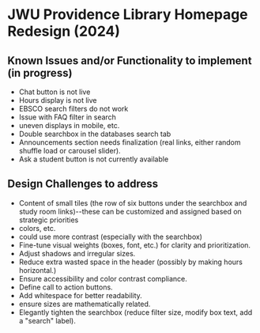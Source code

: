 # JWU Providence Library Homepage Redesign (2024)

## Known Issues and/or Functionality to implement (in progress)
- Chat button is not live
- Hours display is not live
- EBSCO search filters do not work
- Issue with FAQ filter in search
- uneven displays in mobile, etc.
- Double searchbox in the databases search tab
- Announcements section needs finalization (real links, either random shuffle load or carousel slider).
- Ask a student button is not currently available

## Design Challenges to address
- Content of small tiles (the row of six buttons under the searchbox and study room links)--these can be customized and assigned based on strategic priorities
- colors, etc.
- could use more contrast (especially with the searchbox)
- Fine-tune visual weights (boxes, font, etc.) for clarity and prioritization.
- Adjust shadows and irregular sizes.
- Reduce extra wasted space in the header (possibly by making hours horizontal.)
- Ensure accessibility and color contrast compliance.
- Define call to action buttons.
- Add whitespace for better readability.
- ensure sizes are mathematically related.
- Elegantly tighten the searchbox (reduce filter size, modify box text, add a "search" label).

